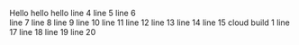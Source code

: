 Hello
hello
hello
line 4
line 5
line 6  
line 7
line 8
line 9
line 10
line 11
line 12
line 13
line 14
line 15
cloud build 1
line 17
line 18
line 19
line 20
